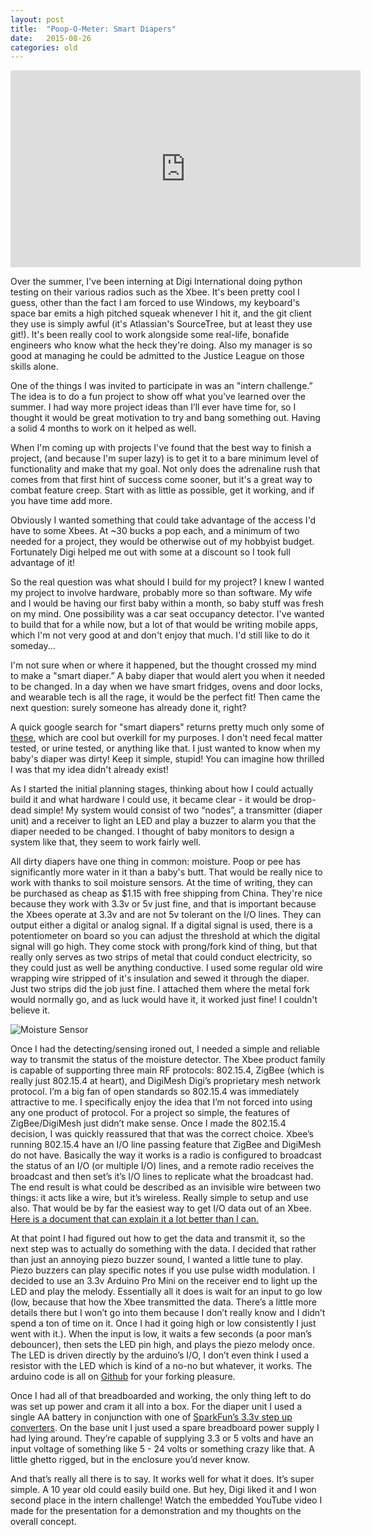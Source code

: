 ```yaml
---
layout: post
title:  "Poop-O-Meter: Smart Diapers"
date:   2015-08-26
categories: old
---
```

<iframe width="560" height="315" src="https://www.youtube.com/embed/1zstJ1oCEuI" frameborder="0" allowfullscreen></iframe>

Over the summer, I've been interning at Digi International doing python testing on their various radios such as the Xbee. It's been pretty cool I guess, other than the fact I am forced to use Windows, my keyboard's space bar emits a high pitched squeak whenever I hit it, and the git client they use is simply awful (it's Atlassian's SourceTree, but at least they use git!). It's been really cool to work alongside some real-life, bonafide engineers who know what the heck they're doing. Also my manager is so good at managing he could be admitted to the Justice League on those skills alone.

One of the things I was invited to participate in was an "intern challenge.” The idea is to do a fun project to show off what you've learned over the summer. I had way more project ideas than I’ll ever have time for, so I thought it would be great motivation to try and bang something out. Having a solid 4 months to work on it helped as well.

When I'm coming up with projects I've found that the best way to finish a project, (and because I'm super lazy) is to get it to a bare minimum level of functionality and make that my goal. Not only does the adrenaline rush that comes from that first hint of success come sooner, but it's a great way to combat feature creep. Start with as little as possible, get it working, and if you have time add more.

Obviously I wanted something that could take advantage of the access I'd have to some Xbees. At ~30 bucks a pop each, and a minimum of two needed for a project, they would be otherwise out of my hobbyist budget. Fortunately Digi helped me out with some at a discount so I took full advantage of it!

So the real question was what should I build for my project? I knew I wanted my project to involve hardware, probably more so than software. My wife and I would be having our first baby within a month, so baby stuff was fresh on my mind. One possibility was a car seat occupancy detector. I've wanted to build that for a while now, but a lot of that would be writing mobile apps, which I'm not very good at and don't enjoy that much. I'd still like to do it someday...

I'm not sure when or where it happened, but the thought crossed my mind to make a "smart diaper.” A baby diaper that would alert you when it needed to be changed. In a day when we have smart fridges, ovens and door locks, and wearable tech is all the rage, it would be the perfect fit! Then came the next question: surely someone has already done it, right?

A quick google search for "smart diapers" returns pretty much only some of [these](http://www.pixiescientific.com/), which are cool but overkill for my purposes. I don't need fecal matter tested, or urine tested, or anything like that. I just wanted to know when my baby's diaper was dirty! Keep it simple, stupid! You can imagine how thrilled I was that my idea didn't already exist!

As I started the initial planning stages, thinking about how I could actually build it and what hardware I could use, it became clear - it would be drop-dead simple! My system would consist of two “nodes”, a transmitter (diaper unit) and a receiver to light an LED and play a buzzer to alarm you that the diaper needed to be changed. I thought of baby monitors to design a system like that, they seem to work fairly well.

All dirty diapers have one thing in common: moisture. Poop or pee has significantly more water in it than a baby's butt. That would be really nice to work with thanks to soil moisture sensors. At the time of writing, they can be purchased as cheap as $1.15 with free shipping from China. They're nice because they work with 3.3v or 5v just fine, and that is important because the Xbees operate at 3.3v and are not 5v tolerant on the I/O lines. They can output either a digital or analog signal. If a digital signal is used, there is a potentiometer on board so you can adjust the threshold at which the digital signal will go high. They come stock with prong/fork kind of thing, but that really only serves as two strips of metal that could conduct electricity, so they could just as well be anything conductive. I used some regular old wire wrapping wire stripped of it's insulation and sewed it through the diaper. Just two strips did the job just fine. I attached them where the metal fork would normally go, and as luck would have it, it worked just fine! I couldn't believe it.

![Moisture Sensor](http://ecx.images-amazon.com/images/I/41rfZkmnj5L._SY300_.jpg)

Once I had the detecting/sensing ironed out, I needed a simple and reliable way to transmit the status of the moisture detector. The Xbee product family is capable of supporting three main RF protocols: 802.15.4, ZigBee (which is really just 802.15.4 at heart), and DigiMesh Digi’s proprietary mesh network protocol. I’m a big fan of open standards so 802.15.4 was immediately attractive to me. I specifically enjoy the idea that I’m not forced into using any one product of protocol. For a project so simple, the features of ZigBee/DigiMesh just didn’t make sense. Once I made the 802.15.4 decision, I was quickly reassured that that was the correct choice. Xbee’s running 802.15.4 have an I/O line passing feature that ZigBee and DigiMesh do not have. Basically the way it works is a radio is configured to broadcast the status of an I/O (or multiple I/O) lines, and a remote radio receives the broadcast and then set’s it’s I/O lines to replicate what the broadcast had. The end result is what could be described as an invisible wire between two things: it acts like a wire, but it’s wireless. Really simple to setup and use also. That would be by far the easiest way to get I/O data out of an Xbee. [Here is a document that can explain it a lot better than I can.](http://knowledge.digi.com/articles/Knowledge_Base_Article/XBee-802-15-4-Digital-Input-Output-Line-Passing)

At that point I had figured out how to get the data and transmit it, so the next step was to actually do something with the data. I decided that rather than just an annoying piezo buzzer sound, I wanted a little tune to play. Piezo buzzers can play specific notes if you use pulse width modulation. I decided to use an 3.3v Arduino Pro Mini on the receiver end to light up the LED and play the melody. Essentially all it does is wait for an input to go low (low, because that how the Xbee transmitted the data. There’s a little more details there but I won’t go into them because I don’t really know and I didn’t spend a ton of time on it. Once I had it going high or low consistently I just went with it.). When the input is low, it waits a few seconds (a poor man’s debouncer), then sets the LED pin high, and plays the piezo melody once. The LED is driven directly by the arduino’s I/O, I don’t even think I used a resistor with the LED which is kind of a no-no but whatever, it works. The arduino code is all on [Github](https://github.com/catskull/poop-o-meter) for your forking pleasure.

Once I had all of that breadboarded and working, the only thing left to do was set up power and cram it all into a box. For the diaper unit I used a single AA battery in conjunction with one of [SparkFun’s 3.3v step up converters](https://www.sparkfun.com/products/10967). On the base unit I just used a spare breadboard power supply I had lying around. They’re capable of supplying 3.3 or 5 volts and have an input voltage of something like 5 - 24 volts or something crazy like that. A little ghetto rigged, but in the enclosure you’d never know.

And that’s really all there is to say. It works well for what it does. It’s super simple. A 10 year old could easily build one. But hey, Digi liked it and I won second place in the intern challenge! Watch the embedded YouTube video I made for the presentation for a demonstration and my thoughts on the overall concept.
